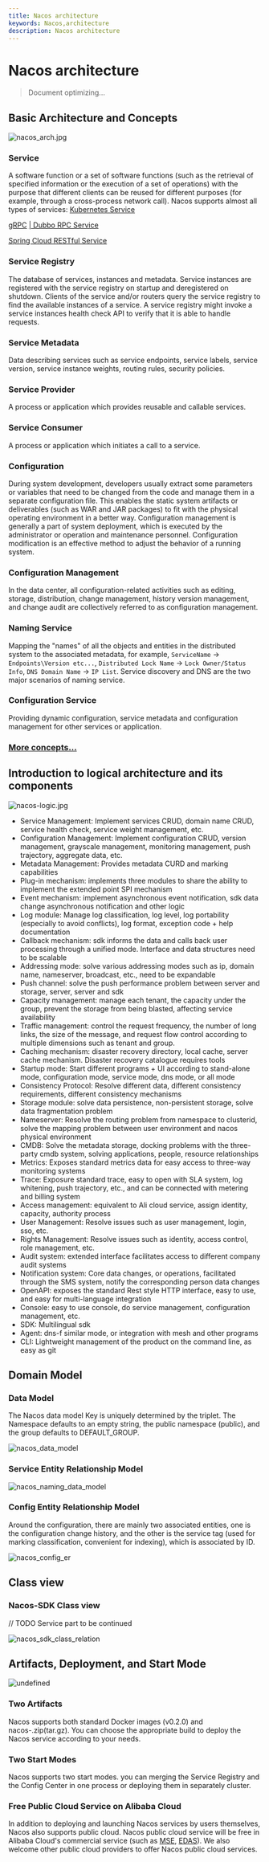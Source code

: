 ```yaml
---
title: Nacos architecture
keywords: Nacos,architecture
description: Nacos architecture
---
```


# Nacos architecture

> Document optimizing...

## Basic Architecture and Concepts 

![nacos_arch.jpg](https://cdn.nlark.com/yuque/0/2019/jpeg/338441/1561217892717-1418fb9b-7faa-4324-87b9-f1740329f564.jpeg) 

### Service

A software function or a set of software functions (such as the retrieval of specified information or the execution of a set of operations) with the purpose that different clients can be reused for different purposes (for example, through a cross-process network call). Nacos supports almost all types of services:
[Kubernetes Service](https://kubernetes.io/docs/concepts/services-networking/service/)

[gRPC](https://grpc.io/docs/guides/concepts.html#service-definition)
[ | Dubbo RPC Service](https://dubbo.apache.org/#/?lang=en-us)

[Spring Cloud RESTful Service](https://spring.io/projects/spring-cloud)

### Service Registry 

The database of services, instances and metadata. Service instances are registered with the service registry on startup and deregistered on shutdown. Clients of the service and/or routers query the service registry to find the available instances of a service. A service registry might invoke a service instances health check API to verify that it is able to handle requests.
	
### Service Metadata
	
Data describing services such as service endpoints, service labels, service version, service instance weights, routing rules, security policies.
	
### Service Provider
    
A process or application which provides reusable and callable services.

### Service Consumer
	
A process or application which initiates a call to a service.
	 
### Configuration
	
During system development, developers usually extract some parameters or variables that need to be changed from the code and manage them in a separate configuration file. This enables the static system artifacts or deliverables (such as WAR and JAR packages) to fit with the physical operating environment in a better way. Configuration management is generally a part of system deployment, which is executed by the administrator or operation and maintenance personnel. Configuration modification is an effective method to adjust the behavior of a running system.
	
### Configuration Management

In the data center, all configuration-related activities such as editing, storage, distribution, change management, history version management, and change audit are collectively referred to as configuration management.

### Naming Service

Mapping the "names" of all the objects and entities in the distributed system to the associated metadata, for example, ```ServiceName``` -> ```Endpoints\Version etc...```, ```Distributed Lock Name``` -> ```Lock Owner/Status Info```, ```DNS Domain Name``` -> ```IP List```. Service discovery and DNS are the two major scenarios of naming service.

### Configuration Service
	
Providing dynamic configuration, service metadata and configuration management for other services or application.

### [More concepts...](./concepts.md)

## Introduction to logical architecture and its components

![nacos-logic.jpg](https://cdn.nlark.com/yuque/0/2019/png/338441/1561217775318-6e408805-18bb-4242-b4e9-83c5b929b469.png) 
 
- Service Management: Implement services CRUD, domain name CRUD, service health check, service weight management, etc.
- Configuration Management: Implement configuration CRUD, version management, grayscale management, monitoring management, push trajectory, aggregate data, etc.
- Metadata Management: Provides metadata CURD and marking capabilities
- Plug-in mechanism: implements three modules to share the ability to implement the extended point SPI mechanism
- Event mechanism: implement asynchronous event notification, sdk data change asynchronous notification and other logic
- Log module: Manage log classification, log level, log portability (especially to avoid conflicts), log format, exception code + help documentation
- Callback mechanism: sdk informs the data and calls back user processing through a unified mode. Interface and data structures need to be scalable
- Addressing mode: solve various addressing modes such as ip, domain name, nameserver, broadcast, etc., need to be expandable
- Push channel: solve the push performance problem between server and storage, server, server and sdk
- Capacity management: manage each tenant, the capacity under the group, prevent the storage from being blasted, affecting service availability
- Traffic management: control the request frequency, the number of long links, the size of the message, and request flow control according to multiple dimensions such as tenant and group.
- Caching mechanism: disaster recovery directory, local cache, server cache mechanism. Disaster recovery catalogue requires tools
- Startup mode: Start different programs + UI according to stand-alone mode, configuration mode, service mode, dns mode, or all mode
- Consistency Protocol: Resolve different data, different consistency requirements, different consistency mechanisms
- Storage module: solve data persistence, non-persistent storage, solve data fragmentation problem
- Nameserver: Resolve the routing problem from namespace to clusterid, solve the mapping problem between user environment and nacos physical environment
- CMDB: Solve the metadata storage, docking problems with the three-party cmdb system, solving applications, people, resource relationships
- Metrics: Exposes standard metrics data for easy access to three-way monitoring systems
- Trace: Exposure standard trace, easy to open with SLA system, log whitening, push trajectory, etc., and can be connected with metering and billing system
- Access management: equivalent to Ali cloud service, assign identity, capacity, authority process
- User Management: Resolve issues such as user management, login, sso, etc.
- Rights Management: Resolve issues such as identity, access control, role management, etc.
- Audit system: extended interface facilitates access to different company audit systems
- Notification system: Core data changes, or operations, facilitated through the SMS system, notify the corresponding person data changes
- OpenAPI: exposes the standard Rest style HTTP interface, easy to use, and easy for multi-language integration
- Console: easy to use console, do service management, configuration management, etc.
- SDK: Multilingual sdk
- Agent: dns-f similar mode, or integration with mesh and other programs
- CLI: Lightweight management of the product on the command line, as easy as git

## Domain Model

### Data Model

The Nacos data model Key is uniquely determined by the triplet. The Namespace defaults to an empty string, the public namespace (public), and the group defaults to DEFAULT_GROUP.

![nacos_data_model](https://cdn.nlark.com/yuque/0/2019/jpeg/338441/1561217857314-95ab332c-acfb-40b2-957a-aae26c2b5d71.jpeg) 

### Service Entity Relationship Model

![nacos_naming_data_model](https://cdn.nlark.com/yuque/0/2019/jpeg/338441/1561217924697-ba504a35-129f-4fc6-b0df-1130b995375a.jpeg) 

### Config Entity Relationship Model

Around the configuration, there are mainly two associated entities, one is the configuration change history, and the other is the service tag (used for marking classification, convenient for indexing), which is associated by ID.

![nacos_config_er](https://cdn.nlark.com/yuque/0/2019/jpeg/338441/1561217958896-4465757f-f588-4797-9c90-a76e604fabb4.jpeg) 


## Class view

### Nacos-SDK Class view

// TODO Service part to be continued

![nacos_sdk_class_relation](https://cdn.nlark.com/yuque/0/2022/png/25574784/1650771676187-d95a9e45-8656-4d1a-8b5b-ed63a23a816b.png) 


## Artifacts, Deployment, and Start Mode

![undefined](https://cdn.yuque.com/lark/0/2018/png/15914/1531730742844-e8325932-258b-49b2-9473-8d1199efe20d.png) 

### Two Artifacts
	
Nacos supports both standard Docker images (v0.2.0) and nacos-.zip(tar.gz). You can choose the appropriate build to deploy the Nacos service according to your needs.
		
### Two Start Modes
	
Nacos supports two start modes. you can merging the Service Registry and the Config Center in one process or deploying them in separately cluster.
	
### Free Public Cloud Service on Alibaba Cloud

In addition to deploying and launching Nacos services by users themselves, Nacos also supports public cloud. Nacos public cloud service will be free in Alibaba Cloud's commercial service (such as [MSE](https://www.aliyun.com/product/aliware/mse?spm=nacos.io.topbar.0.0.0), [EDAS](https://www.aliyun.com/product/edas)). We also welcome other public cloud providers to offer Nacos public cloud services.
